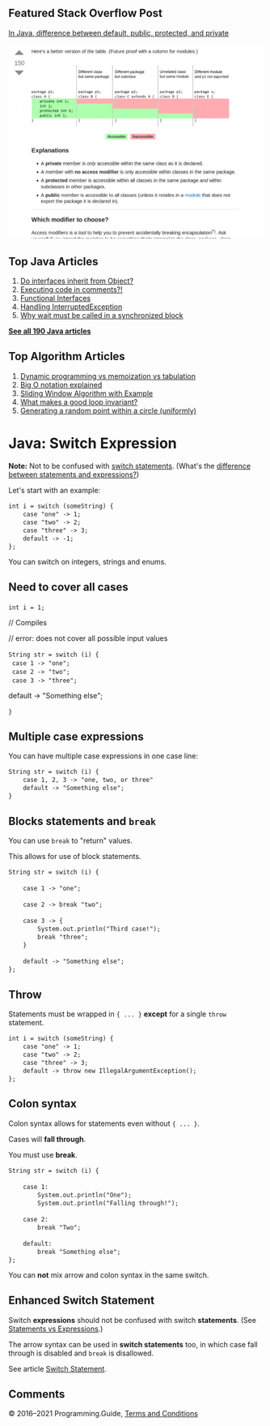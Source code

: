 



## Featured Stack Overflow Post

[In Java, difference between default, public, protected, and private](https://stackoverflow.com/a/33627846/276052)

[<img src="../images/so-featured-33627846.png" alt="StackOverflow screenshot thumbnail" class="screenshot" />](https://stackoverflow.com/a/33627846/276052)



## Top Java Articles

1.  [Do interfaces inherit from Object?](do-interfaces-inherit-from-object.html)
2.  [Executing code in comments?!](executing-code-in-comments.html)
3.  [Functional Interfaces](functional-interfaces.html)
4.  [Handling InterruptedException](handling-interrupted-exceptions.html)
5.  [Why wait must be called in a synchronized block](why-wait-must-be-in-synchronized.html)

[**See all 190 Java articles**](index.html)

## Top Algorithm Articles

1.  [Dynamic programming vs memoization vs tabulation](../dynamic-programming-vs-memoization-vs-tabulation.html)
2.  [Big O notation explained](../big-o-notation-explained.html)
3.  [Sliding Window Algorithm with Example](../sliding-window-example.html)
4.  [What makes a good loop invariant?](../what-makes-a-good-loop-invariant.html)
5.  [Generating a random point within a circle (uniformly)](../random-point-within-circle.html)

# Java: Switch Expression

**Note:** Not to be confused with [switch statements](switch-statement.html). (What's the [difference between statements and expressions?](../statements-vs-expressions.html))

Let's start with an example:

    int i = switch (someString) {
        case "one" -> 1;
        case "two" -> 2;
        case "three" -> 3;
        default -> -1;
    };

You can switch on integers, strings and enums.

## Need to cover all cases

`int i = 1;`

// Compiles

// error: does not cover all possible input values

`String str = switch (i) {`  
` case 1 -> "one";`  
` case 2 -> "two";`  
` case 3 -> "three";`

<span class="keyword">default</span> -&gt; <span class="text_lit">"Something else"</span>;

`}`



## Multiple case expressions

You can have multiple case expressions in one case line:

    String str = switch (i) {
        case 1, 2, 3 -> "one, two, or three"
        default -> "Something else";
    }

## Blocks statements and `break`

You can use `break` to "return" values.

This allows for use of block statements.

    String str = switch (i) {

        case 1 -> "one";

        case 2 -> break "two";

        case 3 -> {
            System.out.println("Third case!");
            break "three";
        }

        default -> "Something else";
    };

## Throw

Statements must be wrapped in `{ ... }` **except** for a single `throw` statement.

    int i = switch (someString) {
        case "one" -> 1;
        case "two" -> 2;
        case "three" -> 3;
        default -> throw new IllegalArgumentException();
    };

## Colon syntax

Colon syntax allows for statements even without `{ ... }`.

Cases will **fall through**.

You must use **break**.

    String str = switch (i) {

        case 1:
            System.out.println("One");
            System.out.println("Falling through!");

        case 2:
            break "Two";

        default:
            break "Something else";
    };

You can **not** mix arrow and colon syntax in the same switch.

## Enhanced Switch Statement

Switch **expressions** should not be confused with switch **statements**. (See [Statements vs Expressions](../statements-vs-expressions.html).)

The arrow syntax can be used in **switch statements** too, in which case fall through is disabled and `break` is disallowed.

See article [Switch Statement](switch-statement.html).

## Comments



© 2016–2021 Programming.Guide, [Terms and Conditions](../terms-and-conditions.html)
